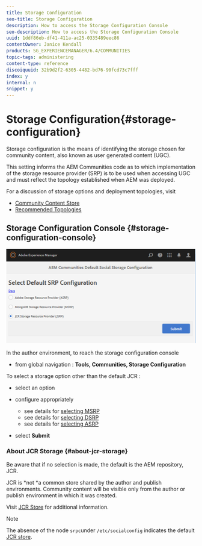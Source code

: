 ```yaml
---
title: Storage Configuration
seo-title: Storage Configuration
description: How to access the Storage Configuration Console
seo-description: How to access the Storage Configuration Console
uuid: 1ddf86eb-df41-411a-ac25-0335489eec86
contentOwner: Janice Kendall
products: SG_EXPERIENCEMANAGER/6.4/COMMUNITIES
topic-tags: administering
content-type: reference
discoiquuid: 32b9d2f2-6305-4482-bd76-90fcd73c7fff
index: y
internal: n
snippet: y
---
```


# Storage Configuration{#storage-configuration}

Storage configuration is the means of identifying the storage chosen for community content, also known as user generated content (UGC).

This setting informs the AEM Communities code as to which implementation of the storage resource provider (SRP) is to be used when accessing UGC and must reflect the topology established when AEM was deployed.

For a discussion of storage options and deployment topologies, visit

* [Community Content Store](../../communities/using/working-with-srp.md)
* [Recommended Topologies](../../communities/using/topologies.md)

## Storage Configuration Console {#storage-configuration-console}

![](assets/chlimage_1-194.png)

In the author environment, to reach the storage configuration console

* from global navigation : **Tools, Communities, Storage Configuration**

To select a storage option other than the default JCR :

* select an option
* configure appropriately

    * see details for [selecting MSRP](../../communities/using/msrp.md#selectmsrp)
    * see details for [selecting DSRP](../../communities/using/dsrp.md#selectdsrp)
    * see details for [selecting ASRP](../../communities/using/asrp.md#selectasrp)

* select **Submit**

### About JCR Storage {#about-jcr-storage}

Be aware that if no selection is made, the default is the AEM repository, JCR.

JCR is *not *a common store shared by the author and publish environments. Community content will be visible only from the author or publish environment in which it was created.

Visit [JCR Store](../../communities/using/jsrp.md) for additional information.

>[!NOTE]
>
>The absence of the node `srpc`under `/etc/socialconfig` indicates the default [JCR store](../../communities/using/jsrp.md).

